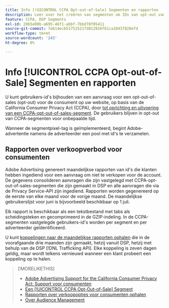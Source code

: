 ```yaml
---
title: Info [!UICONTROL CCPA Opt-out-of-Sale] Segmenten en rapporten
description: Leer over het creëren van segmenten om IDs van opt-out van CCPA te volgen verzoeken en hoe te om rapporten van identiteitskaarts terug te winnen.
feature: CCPA, DSP Segments
exl-id: 28b5e00b-a695-46f1-abbf-7bbd78f05411
source-git-commit: 7e614ecb517515217d812926f61ca10437820efd
workflow-type: tm+mt
source-wordcount: '243'
ht-degree: 0%

---
```


# Info [!UICONTROL CCPA Opt-out-of-Sale] Segmenten en rapporten

U kunt gebruikers-id&#39;s bijhouden van een aanvraag voor een opt-out-of-sales (opt-out) voor de consument op uw website, op basis van de California Consumer Privacy Act (CCPA), door [tot oprichting en uitvoering van een CCPA-opt-out-of-sales-segment](ccpa-opt-out-segment-create.md). De gebruikers blijven in opt-out van CCPA-segmenten voor onbepaalde tijd.

Wanneer de segmentpixel-tag is geïmplementeerd, begint Adobe-advertentie namens de adverteerder een pool met id&#39;s te verzamelen.

## Rapporten over verkoopverbod voor consumenten

Adobe Advertising genereert maandelijkse rapporten van id&#39;s die klanten hebben ingediend voor een aanvraag om niet te verkopen voor de account. De gegevens consolideren aanvragen die zijn vastgelegd met CCPA-opt-out-of-sales-segmenten die zijn gemaakt in DSP en alle aanvragen die via de Privacy Service-API zijn ingediend.  Rapporten worden gegenereerd op de eerste van elke maand voor de vorige maand. De maandelijkse gebruikerslijst voor juni is bijvoorbeeld beschikbaar op 1 juli.

Elk rapport is beschikbaar als een tekstbestand met tabs als scheidingsteken en gecomprimeerd in de GZIP-indeling. In de CCPA-segmenten vastgelegde gebruikers-id&#39;s worden per segment en per adverteerder geïdentificeerd.

U kunt [koppelingen naar de maandelijkse rapporten ophalen](ccpa-opt-out-segment-report-retrieve.md) die in de voorafgaande drie maanden zijn gemaakt, hetzij vanuit DSP, hetzij met behulp van de DSP [!DNL Trafficking API]. Elke koppeling is zeven dagen geldig, maar wordt telkens vernieuwd wanneer een klant probeert een koppeling op te halen.

>[!MORELIKETHIS]
>
>* [Adobe Advertising Support for the California Consumer Privacy Act: Support voor consumenten](/help/privacy/ccpa/ccpa-opt-out-of-sale.md)
>* [Een [!UICONTROL CCPA Opt-Out-of-Sale] Segment](ccpa-opt-out-segment-create.md)
>* [Rapporten over verkoopopties voor consumenten ophalen](ccpa-opt-out-segment-report-retrieve.md)
>* [Over Audience Management](audience-about.md)

